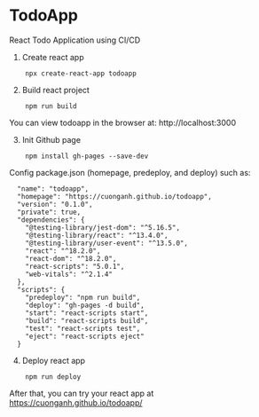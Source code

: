 # TodoApp
React Todo Application using CI/CD

1. Create react app
``` 
    npx create-react-app todoapp
```
2. Build react project
```
    npm run build
```
You can view todoapp in the browser at: http://localhost:3000

3. Init Github page
```
    npm install gh-pages --save-dev
```
Config package.json (homepage, predeploy, and deploy) such as:
```
  "name": "todoapp",
  "homepage": "https://cuonganh.github.io/todoapp",
  "version": "0.1.0",
  "private": true,
  "dependencies": {
    "@testing-library/jest-dom": "^5.16.5",
    "@testing-library/react": "^13.4.0",
    "@testing-library/user-event": "^13.5.0",
    "react": "^18.2.0",
    "react-dom": "^18.2.0",
    "react-scripts": "5.0.1",
    "web-vitals": "^2.1.4"
  },
  "scripts": {
    "predeploy": "npm run build",
    "deploy": "gh-pages -d build",
    "start": "react-scripts start",
    "build": "react-scripts build",
    "test": "react-scripts test",
    "eject": "react-scripts eject"
  }
```
4. Deploy react app
```
    npm run deploy
```
After that, you can try your react app at https://cuonganh.github.io/todoapp/